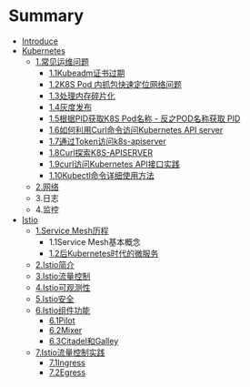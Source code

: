# Summary

* [Introduce](README.md)
* [Kubernetes](Kubernetes.md)
  * [1.常见运维问题](Kubernetes/1chang-jian-wen-ti-zong-jie.md)
    * [1.1Kubeadm证书过期](Kubernetes/1chang-jian-wen-ti-zong-jie/11kubeadmzheng-shu-guo-qi.md)
    * [1.2K8S Pod 内抓包快速定位网络问题](Kubernetes/1chang-jian-wen-ti-zong-jie/12k8s-pod-nei-zhua-bao-kuai-su-ding-wei-wang-luo-wen-ti.md)
    * [1.3处理内存碎片化](Kubernetes/1chang-jian-wen-ti-zong-jie/13chu-li-nei-cun-sui-pian-hua.md)
    * [1.4灰度发布](Kubernetes/1chang-jian-wen-ti-zong-jie/14hui-du-fa-bu.md)
    * [1.5根据PID获取K8S Pod名称 - 反之POD名称获取 PID](Kubernetes/1chang-jian-wen-ti-zong-jie/15gen-ju-pid-huo-qu-k8s-pod-ming-cheng-fan-zhi-pod-ming-cheng-huo-qu-pid.md)
    * [1.6如何利用Curl命令访问Kubernetes API server](Kubernetes/1chang-jian-wen-ti-zong-jie/16ru-he-li-yong-curl-ming-ling-fang-wen-kubernetes-api-server.md)
    * [1.7通过Token访问k8s-apiserver](Kubernetes/1chang-jian-wen-ti-zong-jie/17tong-guo-token-fang-wen-k8s-apiserver.md)
    * [1.8Curl探索K8S-APISERVER](Kubernetes/1chang-jian-wen-ti-zong-jie/18curltan-suo-k8s-apiserver.md)
    * [1.9curl访问Kubernetes  API接口实践](Kubernetes/1chang-jian-wen-ti-zong-jie/19curlfang-wenkubernetes-api-jie-kou-shi-jian.md)
    * [1.10Kubectl命令详细使用方法](Kubernetes/1chang-jian-wen-ti-zong-jie/110kubectlming-ling-xiang-xi-shi-yong-fang-fa.md)
  * [2.网络](Kubernetes/2wang-luo.md)
  * 3.日志
  * 4.监控
* [Istio](istio.md)
  * [1.Service Mesh历程](istio/1service-meshli-cheng.md)
    * 1.1Service Mesh基本概念
    * [1.2后Kubernetes时代的微服务](istio/1service-meshli-cheng/12houkubernetes-shi-dai-de-wei-fu-wu.md)
  * [2.Istio简介](istio/2istiojian-jie.md)
  * [3.Istio流量控制](istio/3istioliu-liang-kong-zhi.md)
  * [4.Istio可观测性](istio/4istioke-guan-ce-xing.md)
  * [5.Istio安全](istio/5istioan-quan.md)
  * [6.Istio组件功能](istio/6istiozu-jian-gong-neng.md)
    * [6.1Pilot](istio/6istiozu-jian-gong-neng/61pilot.md)
    * [6.2Mixer](istio/6istiozu-jian-gong-neng/62mixer.md)
    * [6.3Citadel和Galley](istio/6istiozu-jian-gong-neng/63citadelhe-galley.md)
  * [7.Istio流量控制实践](istio/7istioliu-liang-kong-zhi-shi-jian.md)
    * [7.1Ingress](istio/7istioliu-liang-kong-zhi-shi-jian/71ingress.md)
    * [7.2Egress](istio/7istioliu-liang-kong-zhi-shi-jian/72egress.md)

